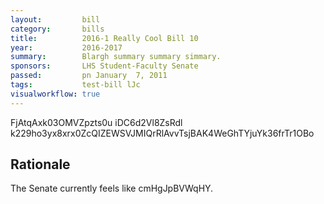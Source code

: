 ```yaml
---
layout:         bill
category:       bills
title:          2016-1 Really Cool Bill 10
year:           2016-2017
summary:        Blargh summary summary simmary.
sponsors:       LHS Student-Faculty Senate
passed:         pn January  7, 2011
tags:           test-bill lJc
visualworkflow: true
---
```



FjAtqAxk03OMVZpzts0u iDC6d2Vl8ZsRdl k229ho3yx8xrx0ZcQIZEWSVJMIQrRlAvvTsjBAK4WeGhTYjuYk36frTr1OBo 




Rationale
---------
The Senate currently feels like cmHgJpBVWqHY.
